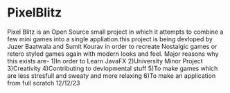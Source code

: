 # PixelBlitz
Pixel Blitz is an Open Source small project in which it attempts to combine a few mini games into a single appliation.this project is being devloped by Juzer Baatwala and Sumit Kourav in order to recreate Nostalgic games or retero styled games again with modern looks and feel. 
Major reasons why this exists are-
1)In order to Learn JavaFX
2)University Minor Project
3)Creativity
4)Contributing to devlopmental stuff
5)To make games which are less stresfull and sweaty and more relaxing
6)To make an application from full scratch
12/12/23
